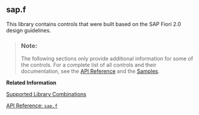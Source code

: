 <!-- loio0b455b056fcb4b2aa37085731046c1fc -->

## sap.f

This library contains controls that were built based on the SAP Fiori 2.0 design guidelines.

> ### Note:  
> The following sections only provide additional information for some of the controls. For a complete list of all controls and their documentation, see the [API Reference](https://ui5.sap.com/#/api) and the [Samples](https://ui5.sap.com/#/controls). 

**Related Information**  


[Supported Library Combinations](../02_Read-Me-First/supported-library-combinations-363cd16.md "OpenUI5 provides a set of JavaScript and CSS libraries, which can be combined in an application using the combinations that are supported.")

[API Reference: `sap.f`](https://ui5.sap.com/#/api/sap.f)

